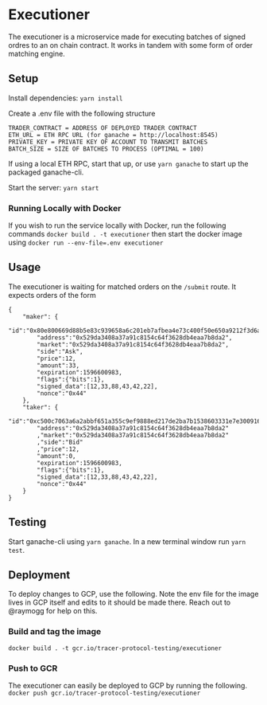 # Executioner
The executioner is a microservice made for executing batches of signed ordres to an on chain contract. It works in tandem with some form of order matching engine.

## Setup
Install dependencies: `yarn install`

Create a .env file with the following structure
```
TRADER_CONTRACT = ADDRESS OF DEPLOYED TRADER CONTRACT
ETH_URL = ETH RPC URL (for ganache = http://localhost:8545)
PRIVATE_KEY = PRIVATE KEY OF ACCOUNT TO TRANSMIT BATCHES
BATCH_SIZE = SIZE OF BATCHES TO PROCESS (OPTIMAL = 100)
```
If using a local ETH RPC, start that up, or use `yarn ganache` to start up the packaged ganache-cli.

Start the server: `yarn start`

### Running Locally with Docker
If you wish to run the service locally with Docker, run the following commands
`docker build . -t executioner`
then start the docker image using
`docker run --env-file=.env executioner`


## Usage
The executioner is waiting for matched orders on the `/submit` route. It expects orders of the form

```
{
    "maker": {
        "id":"0x80e800669d88b5e83c939658a6c201eb7afbea4e73c400f50e650a9212f3d6a7",
        "address":"0x529da3408a37a91c8154c64f3628db4eaa7b8da2",
        "market":"0x529da3408a37a91c8154c64f3628db4eaa7b8da2",
        "side":"Ask",
        "price":12,
        "amount":33,
        "expiration":1596600983,
        "flags":{"bits":1},
        "signed_data":[12,33,88,43,42,22],
        "nonce":"0x44"
    },
    "taker": {
        "id":"0xc500c7063a6a2abbf651a355c9ef9888ed217de2ba7b1538603331e7e3009161",
        "address":"0x529da3408a37a91c8154c64f3628db4eaa7b8da2"
        ,"market":"0x529da3408a37a91c8154c64f3628db4eaa7b8da2"
        ,"side":"Bid"
        ,"price":12,
        "amount":0,
        "expiration":1596600983,
        "flags":{"bits":1},
        "signed_data":[12,33,88,43,42,22],
        "nonce":"0x44"
    }
}
```

## Testing
Start ganache-cli using `yarn ganache`. In a new terminal window run `yarn test`.

## Deployment
To deploy changes to GCP, use the following. Note the env file for the image lives in GCP itself and edits to it should be made there. Reach out to @raymogg for help on this.
### Build and tag the image
`docker build . -t gcr.io/tracer-protocol-testing/executioner`

### Push to GCR
The executioner can easily be deployed to GCP by running the following.
`docker push gcr.io/tracer-protocol-testing/executioner`

